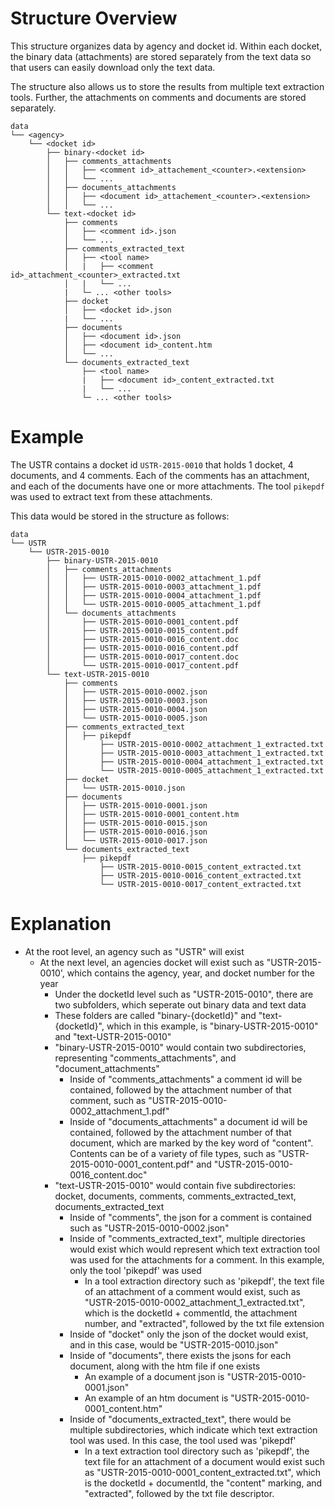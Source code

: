 # Structure Overview

This structure organizes data by agency and docket id.  Within each docket, the binary data (attachments) are stored separately from the text data so that users can easily download only the text data.

The structure also allows us to store the results from multiple text extraction tools.  Further, the attachments on comments and documents are stored separately.

```
data
└── <agency>
    └── <docket id>
        ├── binary-<docket id>
        │   ├── comments_attachments
        │   │   ├── <comment id>_attachement_<counter>.<extension>
        │   │   └── ...
        │   ├── documents_attachments
        │   │   ├── <document id>_attachement_<counter>.<extension>
        │   │   └── ...
        └── text-<docket id>
            ├── comments
            │   ├── <comment id>.json
            │   └── ...
            ├── comments_extracted_text
            │   ├── <tool name>
            │   |   ├── <comment id>_attachment_<counter>_extracted.txt
            │   |   └── ...
            |   └─ ... <other tools>
            ├── docket
            │   ├── <docket id>.json
            |   └── ...
            ├── documents
            │   ├── <document id>.json
            │   ├── <document id>_content.htm
            │   └── ...
            └── documents_extracted_text
                ├── <tool name>
                |   ├── <document id>_content_extracted.txt
                |   └── ...
                └─ ... <other tools>
```                    

# Example

The USTR contains a docket id `USTR-2015-0010` that holds 1 docket, 4 documents, and 4 comments.  Each of the comments has an attachment, and each of the documents have one or more attachments.  The tool `pikepdf` was used to extract text from these attachments.


This data would be stored in the structure as follows:

```
data
└── USTR
    └── USTR-2015-0010
        ├── binary-USTR-2015-0010
        │   ├── comments_attachments
        │   │   ├── USTR-2015-0010-0002_attachment_1.pdf
        │   │   ├── USTR-2015-0010-0003_attachment_1.pdf
        │   │   ├── USTR-2015-0010-0004_attachment_1.pdf
        │   │   └── USTR-2015-0010-0005_attachment_1.pdf
        │   └── documents_attachments
        │       ├── USTR-2015-0010-0001_content.pdf
        │       ├── USTR-2015-0010-0015_content.pdf
        │       ├── USTR-2015-0010-0016_content.doc
        │       ├── USTR-2015-0010-0016_content.pdf
        │       ├── USTR-2015-0010-0017_content.doc
        │       └── USTR-2015-0010-0017_content.pdf
        └── text-USTR-2015-0010
            ├── comments
            │   ├── USTR-2015-0010-0002.json
            │   ├── USTR-2015-0010-0003.json
            │   ├── USTR-2015-0010-0004.json
            │   └── USTR-2015-0010-0005.json
            ├── comments_extracted_text
            │   ├── pikepdf
            │       ├── USTR-2015-0010-0002_attachment_1_extracted.txt
            │       ├── USTR-2015-0010-0003_attachment_1_extracted.txt
            │       ├── USTR-2015-0010-0004_attachment_1_extracted.txt
            │       └── USTR-2015-0010-0005_attachment_1_extracted.txt
            ├── docket
            │   └── USTR-2015-0010.json
            ├── documents
            │   ├── USTR-2015-0010-0001.json
            │   ├── USTR-2015-0010-0001_content.htm
            │   ├── USTR-2015-0010-0015.json
            │   ├── USTR-2015-0010-0016.json
            │   └── USTR-2015-0010-0017.json
            └── documents_extracted_text
                ├── pikepdf
                    ├── USTR-2015-0010-0015_content_extracted.txt
                    ├── USTR-2015-0010-0016_content_extracted.txt
                    └── USTR-2015-0010-0017_content_extracted.txt

```

# Explanation
* At the root level, an agency such as "USTR" will exist
	* At the next level, an agencies docket will exist such as "USTR-2015-0010', which contains the agency, year, and docket number for the year
		* Under the docketId level such as "USTR-2015-0010", there are two subfolders, which seperate out binary data and text data
		* These folders are called "binary-{docketId}" and "text-{docketId}", which in this example, is "binary-USTR-2015-0010" and "text-USTR-2015-0010"
		* "binary-USTR-2015-0010" would contain two subdirectories, representing "comments_attachments", and "document_attachments"
			* Inside of "comments_attachments" a comment id will be contained, followed by the attachment number of that comment, such as "USTR-2015-0010-0002_attachment_1.pdf"
			* Inside of "documents_attachments" a document id will be contained, followed by the attachment number of that document, which are marked by the key word of "content". Contents can be of a variety of file types, such as "USTR-2015-0010-0001_content.pdf" and "USTR-2015-0010-0016_content.doc"
		* "text-USTR-2015-0010" would contain five subdirectories: docket, documents, comments, comments_extracted_text, documents_extracted_text
			* Inside of "comments", the json for a comment is contained such as "USTR-2015-0010-0002.json"
			* Inside of "comments_extracted_text", multiple directories would exist which would represent which text extraction tool was used for the attachments for a comment. In this example, only the tool 'pikepdf' was used
				* In a tool extraction directory such as 'pikepdf', the text file of an attachment of a comment would exist, such as "USTR-2015-0010-0002_attachment_1_extracted.txt", which is the docketId + commentId, the attachment number, and "extracted", followed by the txt file extension
			* Inside of "docket" only the json of the docket would exist, and in this case, would be "USTR-2015-0010.json"
			* Inside of "documents", there exists the jsons for each document, along with the htm file if one exists
				* An example of a document json is "USTR-2015-0010-0001.json"
				* An example of an htm document is "USTR-2015-0010-0001_content.htm"
			* Inside of "documents_extracted_text", there would be multiple subdirectories, which indicate which text extraction tool was used. In this case, the tool used was 'pikepdf'
				* In a text extraction tool directory such as 'pikepdf', the text file for an attachment of a document would exist such as "USTR-2015-0010-0001_content_extracted.txt", which is the docketId + documentId, the "content" marking, and "extracted", followed by the txt file descriptor.